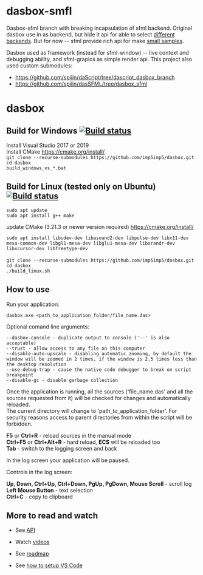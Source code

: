 # dasbox-smfl

Dasbox-sfml branch with breaking incapsulation of sfml backend. Original dasbox use in as backend, but hide it api for able to select [different backends](https://github.com/imp5imp5/dasbox/issues/5). But for now -- sfml provide rich api for make [small samples](https://github.com/spiiin/dasbox_sfml/tree/main/samples/sfml_blending).

Dasbox used as framework (instead for sfml-window) -- live context and debugging ability, and sfml-grapics as simple render api.
This project also used custom submodules:
- https://github.com/spiiin/daScript/tree/dascript_dasbox_branch
- https://github.com/spiiin/dasSFML/tree/dasbox_sfml

# dasbox

## Build for Windows [![Build status](https://ci.appveyor.com/api/projects/status/9bbceuifufc846v0/branch/main?svg=true)](https://ci.appveyor.com/project/imp5imp5/dasbox/branch/main)

Install Visual Studio 2017 or 2019\
Install CMake https://cmake.org/install/ \
`git clone --recurse-submodules https://github.com/imp5imp5/dasbox.git`\
`cd dasbox`\
`build_windows_vs_*.bat`


## Build for Linux (tested only on Ubuntu) [![Build status](https://ci.appveyor.com/api/projects/status/pfvxn3u8davbb8rj/branch/main?svg=true)](https://ci.appveyor.com/project/imp5imp5/dasbox-linux/branch/main)
`sudo apt update`\
`sudo apt install g++ make`

update CMake (3.21.3 or newer version required) https://cmake.org/install/

`sudo apt install libudev-dev libasound2-dev libpulse-dev libx11-dev mesa-common-dev libgl1-mesa-dev libglu1-mesa-dev libxrandr-dev libxcursor-dev libfreetype-dev`\
\
`git clone --recurse-submodules https://github.com/imp5imp5/dasbox.git `\
`cd dasbox`\
`./build_linux.sh`

## How to use

Run your application:

  `dasbox.exe <path_to_application_folder/file_name.das>`

Optional comand line arguments:

  `--dasbox-console - duplicate output to console ('--' is also acceptable)` \
  `--trust - allow access to any file on this computer` \
  `--disable-auto-upscale - disabling automatic zooming, by default the window will be zoomed in 2 times, if the window is 2.5 times less than the desktop resolution` \
  `--use-debug-trap - cause the native code debugger to break on script breakpoint` \
  `--disable-gc - disable garbage collection`

Once the application is running, all the sources ('file_name.das' and all the sources requested from it) will be checked for changes and automatically reloaded. \
The current directory will change to 'path_to_application_folder'. For security reasons access to parent directories from within the script will be forbidden.

**F5** or **Ctrl+R** - reload sources in the manual mode \
**Ctrl+F5** or **Ctrl+Alt+R** - hard reload, **ECS** will be reloaded too \
**Tab** - switch to the logging screen and back

In the log screen your application will be paused.

Controls in the log screen:

  **Up, Down, Ctrl+Up, Ctrl+Down, PgUp, PgDown, Mouse Scroll** - scroll log \
  **Left Mouse Button** - text selection \
  **Ctrl+C** - copy to clipboard
  

## More to read and watch

* See [API][api]

* Watch [videos][]

* See [roadmap][roadmap]

* See [how to setup VS Code][vscodesetup]



[videos]: https://www.youtube.com/playlist?list=PL6Ke-5R5eg2I7oVLR7TJIT5Q0ikGecVrT
[api]: https://github.com/imp5imp5/dasbox/blob/main/doc/api.txt
[vscodesetup]: https://github.com/imp5imp5/dasbox/blob/main/doc/vscode_setup.txt
[roadmap]: https://github.com/imp5imp5/dasbox/blob/main/doc/roadmap.md
